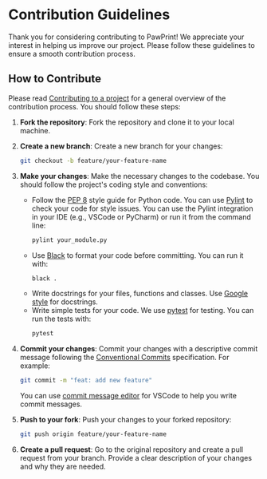 # Contribution Guidelines

Thank you for considering contributing to PawPrint! We appreciate your interest in helping us improve our project. Please follow these guidelines to ensure a smooth contribution process.

## How to Contribute

Please read [Contributing to a project](https://docs.github.com/en/get-started/exploring-projects-on-github/contributing-to-a-project) for a general overview of the contribution process. You should follow these steps:
1. **Fork the repository**: Fork the repository and clone it to your local machine.

2. **Create a new branch**: Create a new branch for your changes:
    ```bash
    git checkout -b feature/your-feature-name
    ```

3. **Make your changes**: Make the necessary changes to the codebase. You should follow the project's coding style and conventions:
    - Follow the [PEP 8](https://www.python.org/dev/peps/pep-0008/) style guide for Python code. You can use [Pylint](https://pypi.org/project/pylint/) to check your code for style issues. You can use the Pylint integration in your IDE (e.g., VSCode or PyCharm) or run it from the command line:
        ```bash
        pylint your_module.py
        ```
    - Use [Black](https://black.readthedocs.io/en/stable/) to format your code before committing. You can run it with:
        ```bash
        black .
        ```
    - Write docstrings for your files, functions and classes. Use [Google style](https://google.github.io/styleguide/pyguide.html#38-comments-and-docstrings) for docstrings.
    - Write simple tests for your code. We use [pytest](https://docs.pytest.org/en/stable/) for testing. You can run the tests with:
        ```bash
        pytest
        ```
4. **Commit your changes**: Commit your changes with a descriptive commit message following the [Conventional Commits](https://www.conventionalcommits.org/) specification. For example:
    ```bash
    git commit -m "feat: add new feature"
    ```
    You can use [commit message editor](https://marketplace.visualstudio.com/items?itemName=adam-bender.commit-message-editor) for VSCode to help you write commit messages. 
5. **Push to your fork**: Push your changes to your forked repository:
    ```bash
    git push origin feature/your-feature-name
    ```
6. **Create a pull request**: Go to the original repository and create a pull request from your branch. Provide a clear description of your changes and why they are needed.
